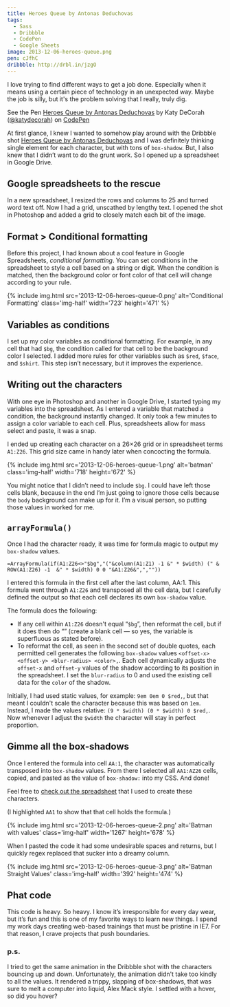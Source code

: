 ```yaml
---
title: Heroes Queue by Antonas Deduchovas
tags:
  - Sass
  - Dribbble
  - CodePen
  - Google Sheets
image: 2013-12-06-heroes-queue.png
pen: cJfhC
dribbble: http://drbl.in/jzgO
---
```


I love trying to find different ways to get a job done. Especially when it means using a certain piece of technology in an unexpected way. Maybe the job is silly, but it's the problem solving that I really, truly dig.

<p data-height="350" data-theme-id="97" data-slug-hash="cJfhC" data-user="katydecorah" data-default-tab="result" class='codepen'>See the Pen <a href='http://codepen.io/katydecorah/pen/cJfhC'>Heroes Queue by Antonas Deduchovas</a> by Katy DeCorah (<a href='http://codepen.io/katydecorah'>@katydecorah</a>) on <a href='http://codepen.io'>CodePen</a></p>

At first glance, I knew I wanted to somehow play around with the Dribbble shot [Heroes Queue by Antonas Deduchovas](http://drbl.in/jzgO) and I was definitely thinking single element for each character, but with tons of `box-shadow`. But, I also knew that I didn’t want to do the grunt work. So I opened up a spreadsheet in Google Drive.

## Google spreadsheets to the rescue

In a new spreadsheet, I resized the rows and columns to 25 and turned word text off. Now I had a grid, unscathed by lengthy text. I opened the shot in Photoshop and added a grid to closely match each bit of the image.

## Format > Conditional formatting

Before this project, I had known about a cool feature in Google Spreadsheets, _conditional formatting_. You can set conditions in the spreadsheet to style a cell based on a string or digit. When the condition is matched, then the background color or font color of that cell will change according to your rule.

{% include img.html src='2013-12-06-heroes-queue-0.png' alt='Conditional Formatting' class='img-half' width='723' height='471' %}

## Variables as conditions

I set up my color variables as conditional formatting. For example, in any cell that had `$bg`, the condition called for that cell to be the background color I selected. I added more rules for other variables such as `$red`, `$face`, and `$shirt`. This step isn’t necessary, but it improves the experience.

## Writing out the characters

With one eye in Photoshop and another in Google Drive, I started typing my variables into the spreadsheet. As I entered a variable that matched a condition, the background instantly changed. It only took a few minutes to assign a color variable to each cell. Plus, spreadsheets allow for mass select and paste, it was a snap.

I ended up creating each character on a 26&times;26 grid or in spreadsheet terms `A1:Z26`. This grid size came in handy later when concocting the formula.

{% include img.html src='2013-12-06-heroes-queue-1.png' alt='batman' class='img-half' width='718' height='672' %}

You might notice that I didn’t need to include `$bg`. I could have left those cells blank, because in the end I’m just going to ignore those cells because the `body` background can make up for it. I’m a visual person, so putting those values in worked for me.

## `arrayFormula()`

Once I had the character ready, it was time for formula magic to output my `box-shadow` values.

```
=ArrayFormula(if(A1:Z26<>"$bg","("&column(A1:Z1) -1 &" * $width) (" & ROW(A1:Z26) -1  &" * $width) 0 0 "&A1:Z26&",",""))
```

I entered this formula in the first cell after the last column, AA:1. This formula went through `A1:Z26` and transposed all the cell data, but I carefully defined the output so that each cell declares its own `box-shadow` value.

The formula does the following:

- If any cell within `A1:Z26` doesn't equal “`$bg`”, then reformat the cell, but if it does then do “” (create a blank cell — so yes, the variable is superfluous as stated before).
- To reformat the cell, as seen in the second set of double quotes, each permitted cell generates the following `box-shadow` values `<offset-x> <offset-y> <blur-radius> <color>,`. Each cell dynamically adjusts the `offset-x` and `offset-y` values of the shadow according to its position in the spreadsheet. I set the `blur-radius` to 0 and used the existing cell data for the `color` of the shadow.

Initially, I had used static values, for example: `9em 0em 0 $red,`, but that meant I couldn't scale the character because this was based on `1em`. Instead, I made the values relative: `(9 * $width) (0 * $width) 0 $red,`. Now whenever I adjust the `$width` the character will stay in perfect proportion.

## Gimme all the box-shadows

Once I entered the formula into cell `AA:1`, the character was automatically transposed into `box-shadow` values. From there I selected all `AA1:AZ26` cells, copied, and pasted as the value of `box-shadow:` into my CSS. And done!

Feel free to [check out the spreadsheet](https://docs.google.com/spreadsheet/ccc?key=0AvJ6mdPETci9dEtZak04VzU2UEFqeXZ3V2hIdGtrWXc&usp=sharing) that I used to create these characters.

(I highlighted `AA1` to show that that cell holds the formula.)

{% include img.html src='2013-12-06-heroes-queue-2.png' alt='Batman with values' class='img-half' width='1267' height='678' %}

When I pasted the code it had some undesirable spaces and returns, but I quickly regex replaced that sucker into a dreamy column.

{% include img.html src='2013-12-06-heroes-queue-3.png' alt='Batman Straight Values' class='img-half' width='392' height='474' %}

## Phat code

This code is heavy. So heavy. I know it’s irresponsible for every day wear, but it’s fun and this is one of my favorite ways to learn new things. I spend my work days creating web-based trainings that must be pristine in IE7. For that reason, I crave projects that push boundaries.

### p.s.

I tried to get the same animation in the Dribbble shot with the characters bouncing up and down. Unfortunately, the animation didn't take too kindly to all the values. It rendered a trippy, slapping of box-shadows, that was sure to melt a computer into liquid, Alex Mack style. I settled with a hover, so did you hover?
